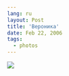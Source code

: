 ```yaml
---
lang: ru
layout: Post
title: 'Вероника'
date: Feb 22, 2006
tags:
  - photos
---
```


![](http://wow.sapegin.me/2w0K370W1k2w/F0097-0006.jpg)

